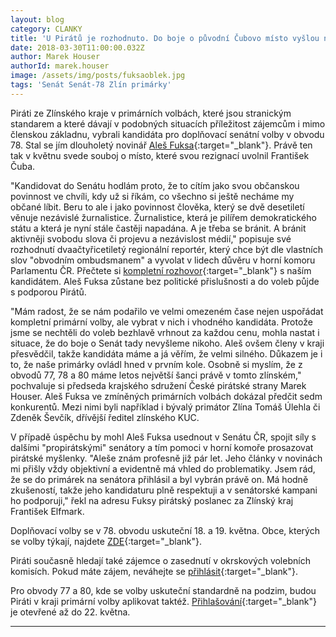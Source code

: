 ```yaml
---
layout: blog
category: CLANKY
title: 'U Pirátů je rozhodnuto. Do boje o původní Čubovo místo vyšlou novináře Fuksu'
date: 2018-03-30T11:00:00.032Z
author: Marek Houser
authorId: marek.houser
image: /assets/img/posts/fuksaoblek.jpg
tags: 'Senát Senát-78 Zlín primárky'
---
```

Piráti ze Zlínského kraje v primárních volbách, které jsou stranickým standarem a které dávají v podobných situacích příležitost zájemcům i mimo členskou základnu, vybrali kandidáta pro doplňovací senátní volby v obvodu 78. Stal se jím dlouholetý novinář [Aleš Fuksa](https://zlinsky.pirati.cz/lide/ales-fuksa/){:target="_blank"}. Právě ten tak v květnu svede souboj o místo, které svou rezignací uvolnil František Čuba.

"Kandidovat do Senátu hodlám proto, že to cítím jako svou občanskou povinnost ve chvíli, kdy už si říkám, co všechno si ještě necháme my občané líbit. Beru to ale i jako povinnost člověka, který se dvě desetiletí věnuje nezávislé žurnalistice. Žurnalistice, která je pilířem demokratického státu a která je nyní stále častěji napadána. A je třeba se bránit. A bránit aktivněji svobodu slova či projevu a nezávislost médií," popisuje své rozhodnutí dvaačtyřicetiletý regionální reportér, který chce být dle vlastních slov "obvodním ombudsmanem" a vyvolat v lidech důvěru v horní komoru Parlamentu ČR. Přečtete si [kompletní rozhovor](https://zlinsky.pirati.cz/aktuality/rozhovor-s-kandidatem-alesem-fuksou.html){:target="_blank"} s naším kandidátem. Aleš Fuksa zůstane bez politické přislušnosti a do voleb půjde s podporou Pirátů.

"Mám radost, že se nám podařilo ve velmi omezeném čase nejen uspořádat kompletní primární volby, ale vybrat v nich i vhodného kandidáta. Protože jsme se nechtěli do voleb bezhlavě vrhnout za každou cenu, mohla nastat i situace, že do boje o Senát tady nevyšleme nikoho. Aleš ovšem členy v kraji přesvědčil, takže kandidáta máme a já věřím, že velmi silného. Důkazem je i to, že naše primárky ovládl hned v prvním kole. Osobně si myslím, že z obvodů 77, 78 a 80 máme letos největší šanci právě v tomto zlínském," pochvaluje si předseda krajského sdružení České pirátské strany Marek Houser. Aleš Fuksa ve zmíněných primárních volbách dokázal předčit sedm konkurentů. Mezi nimi byli například i bývalý primátor Zlína Tomáš Úlehla či Zdeněk Ševčík, dřívější ředitel zlínského KUC.

V případě úspěchu by mohl Aleš Fuksa usednout v Senátu ČR, spojit síly s dalšími "propirátskými" senátory a tím pomoci v horní komoře prosazovat pirátské myšlenky. "Aleše znám profesně již pár let. Jeho články v novinách mi přišly vždy objektivní a evidentně má vhled do problematiky. Jsem rád, že se do primárek na senátora přihlásil a byl vybrán právě on. Má hodně zkušeností, takže jeho kandidaturu plně respektuji a v senátorské kampani ho podporuji," řekl na adresu Fuksy pirátský poslanec za Zlínský kraj František Elfmark.

Doplňovací volby se v 78. obvodu uskuteční 18. a 19. května. Obce, kterých se volby týkají, najdete [ZDE](https://zlinsky.pirati.cz/volby-2018/senatni.html){:target="_blank"}.

Piráti současně hledají také zájemce o zasednutí v okrskových volebních komisích. Pokud máte zájem, neváhejte se [přihlásit](https://zlinsky.pirati.cz/volby-2018/ovk.html){:target="_blank"}.

Pro obvody 77 a 80, kde se volby uskuteční standardně na podzim, budou Piráti v kraji primární volby aplikovat taktéž. [Přihlašování](https://zlinsky.pirati.cz/aktuality/pirati-hledaji-kandidaty-do-senatu.html){:target="_blank"} je otevřené až do 22. května.

- - -
